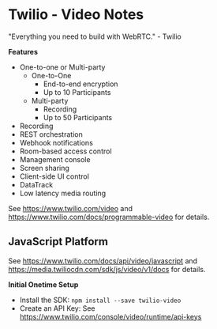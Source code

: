 # Twilio - Video Notes

"Everything you need to build with WebRTC." - Twilio

**Features**

* One-to-one or Multi-party
  + One-to-One
    - End-to-end encryption
    - Up to 10 Participants
  + Multi-party
    - Recording
    - Up to 50 Participants
* Recording
* REST orchestration
* Webhook notifications
* Room-based access control
* Management console
* Screen sharing
* Client-side UI control
* DataTrack
* Low latency media routing

See https://www.twilio.com/video and
https://www.twilio.com/docs/programmable-video for details.


## JavaScript Platform

See https://www.twilio.com/docs/api/video/javascript and
https://media.twiliocdn.com/sdk/js/video/v1/docs for details.

**Initial Onetime Setup**

* Install the SDK: `npm install --save twilio-video`
* Create an API Key: See https://www.twilio.com/console/video/runtime/api-keys

  
